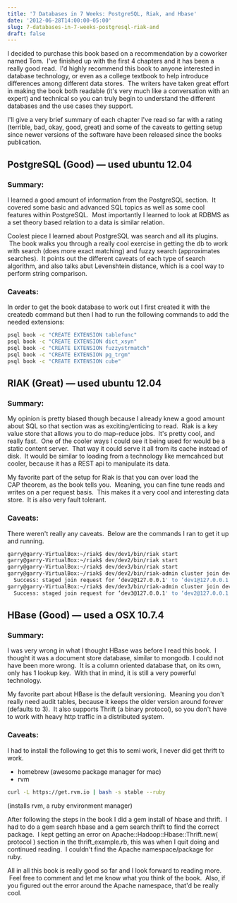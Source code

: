 ```yaml
---
title: '7 Databases in 7 Weeks: PostgreSQL, Riak, and Hbase'
date: '2012-06-28T14:00:00-05:00'
slug: 7-databases-in-7-weeks-postgresql-riak-and
draft: false
---
```

I decided to purchase this book based on a recommendation by a coworker named Tom.  I've finished up with the first 4 chapters and it has been a really good read.  I'd highly recommend this book to anyone interested in database technology, or even as a college textbook to help introduce differences among different data stores.  The writers have taken great effort in making the book both readable (it's very much like a conversation with an expert) and technical so you can truly begin to understand the different databases and the use cases they support.  

I'll give a very brief summary of each chapter I've read so far with a rating (terrible, bad, okay, good, great) and some of the caveats to getting setup since newer versions of the software have been released since the books publication.

## PostgreSQL (Good) — used ubuntu 12.04

### Summary:

I learned a good amount of information from the PostgreSQL section.  It covered some basic and advanced SQL topics as well as some cool features within PostgreSQL.  Most importantly I learned to look at RDBMS as a set theory based relation to a data is similar relation.

Coolest piece I learned about PostgreSQL was search and all its plugins.  The book walks you through a really cool exercise in getting the db to work with search (does more exact matching) and fuzzy search (approximates searches).  It points out the different caveats of each type of search algorithm, and also talks abut Levenshtein distance, which is a cool way to perform string comparison. 

### Caveats:

In order to get the book database to work out I first created it with the createdb command but then I had to run the following commands to add the needed extensions:

```sh
psql book -c "CREATE EXTENSION tablefunc"
psql book -c "CREATE EXTENSION dict_xsyn"
psql book -c "CREATE EXTENSION fuzzystrmatch"
psql book -c "CREATE EXTENSION pg_trgm"
psql book -c "CREATE EXTENSION cube"
```

## RIAK (Great) — used ubuntu 12.04

### Summary:

My opinion is pretty biased though because I already knew a good amount about SQL so that section was as exciting/enticing to read.  Riak is a key value store that allows you to do map-reduce jobs.  It's pretty cool, and really fast.  One of the cooler ways I could see it being used for would be a static content server.  That way it could serve it all from its cache instead of disk.  It would be similar to loading from a technology like memcahced but cooler, because it has a REST api to manipulate its data.  

My favorite part of the setup for Riak is that you can over load the CAP theorem, as the book tells you.  Meaning, you can fine tune reads and writes on a per request basis.  This makes it a very cool and interesting data store.  It is also very fault tolerant.   

### Caveats:

There weren't really any caveats.  Below are the commands I ran to get it up and running.

```sh
garry@garry-VirtualBox:~/riak$ dev/dev1/bin/riak start
garry@garry-VirtualBox:~/riak$ dev/dev2/bin/riak start
garry@garry-VirtualBox:~/riak$ dev/dev3/bin/riak start
garry@garry-VirtualBox:~/riak$ dev/dev2/bin/riak-admin cluster join dev1@127.0.0.1
  Success: staged join request for ‘dev2@127.0.0.1' to ‘dev1@127.0.0.1'
garry@garry-VirtualBox:~/riak$ dev/dev3/bin/riak-admin cluster join dev2@127.0.0.1
  Success: staged join request for ‘dev3@127.0.0.1' to ‘dev2@127.0.0.1'
```

## HBase (Good) — used a OSX 10.7.4

### Summary:

I was very wrong in what I thought HBase was before I read this book.  I thought it was a document store database, similar to mongodb. I could not have been more wrong.  It is a column oriented database that, on its own, only has 1 lookup key.  With that in mind, it is still a very powerful technology.

My favorite part about HBase is the default versioning.  Meaning you don't really need audit tables, because it keeps the older version around forever (defaults to 3).  It also supports Thrift (a binary protocol), so you don't have to work with heavy http traffic in a distributed system.  

### Caveats:

I had to install the following to get this to semi work, I never did get thrift to work.

* homebrew (awesome package manager for mac)
* rvm
```sh
curl -L https://get.rvm.io | bash -s stable --ruby
```
 (installs rvm, a ruby environment manager)

After following the steps in the book I did a gem install of hbase and thrift.  I had to do a gem search hbase and a gem search thrift to find the correct package.  I kept getting an error on Apache::Hadoop::Hbase::Thrift.new( protocol ) section in the thrift_example.rb, this was when I quit doing and continued reading.  I couldn't find the Apache namespace/package for ruby.

All in all this book is really good so far and I look forward to reading more.  Feel free to comment and let me know what you think of the book.  Also, if you figured out the error around the Apache namespace, that'd be really cool.  
